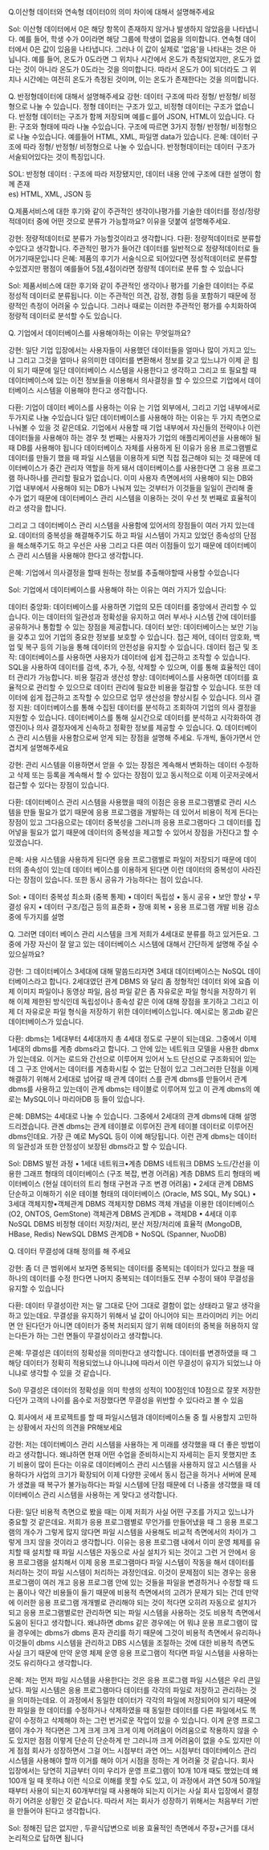 Q.이산형 데이터와 연속형 데이터0의 의미 차이에 대해서 설명해주세요

Sol: 이산형 데이터에서 0은 해당 항목이 존재하지 않거나 발생하지 않았음을 나타냅니다. 예를 들어, 학생 수가 0이라면 해당 그룹에 학생이 없음을 의미합니다.
연속형 데이터에서 0은 값이 있음을 나타냅니다. 그러나 이 값이 실제로 '없음'을 나타내는 것은 아닙니다. 예를 들어, 온도가 0도라면 그 위치나 시간에서 온도가 측정되었지만, 온도가 없다는 것이 아니라 온도가 0도라는 것을 의미합니다. 따라서 온도가 0이 되더라도 그 위치나 시간에는 여전히 온도가 측정된 것이며, 이는 온도가 존재한다는 것을 의미합니다.

Q. 반정형데이터에 대해서 설명해주세요
강현: 데이터 구조에 따라 정형/ 반정형/ 비정형으로 나눌 수 있습니다. 정형 데이터는 구조가 있고, 비정형 데이터는 구조가 없습니다. 반정형 데이터는 구조가 함께 저장되며 예를ㄷ를어 JSON, HTML이 있습니다. 
다환: 구조와 형태에 따라 나눌 수있습니다. 구조에 따르면 3가지 정형/ 반정형/ 비정형으로 나눌 수있습니다. 예를들어 HTML, XML, 파일명 data가 있습니다. 
은혜: 데이터 구조에 따라 정형/ 반정형/ 비정형으로 나눌 수 있습니다. 반정형데이터는 데이터 구조가 서술되어있다는 것이 특징입니다.

SOL: 반정형 데이터 : 구조에 따라 저장됐지만, 데이터 내용 안에 구조에 대한 설명이 함께 존재   
    es) HTML, XML, JSON 등

Q.제품서비스에 대한 후기와 같이 주관적인 생각이나평가를 기술한 데이터를 정성/정량적데이터 중에 어떤 것으로 분류가 가능할까요? 이유을 덧붙여 설명해주세요.

강현: 정량적데이터로 분류가 가능할것이라고 생각합니다.
다환: 정량적데이터로 분류할수있다고 생각합니다. 주관적인 평가가 들어간 데이터를 일반적으로 정량적데이터로 들어가기때문입니다
은혜: 제품의 후기가 서술식으로 되어있다면 정성적데이터로 분류할수있겠지만 평점이 예를들어 5점,4점이라면 정량적 데이터로 분류 할 수 있습니다 

Sol: 제품서비스에 대한 후기와 같이 주관적인 생각이나 평가를 기술한 데이터는 주로 정성적 데이터로 분류됩니다. 이는 주관적인 의견, 감정, 경험 등을 포함하기 때문에 정량적인 측정이 어려울 수 있습니다. 그러나 때로는 이러한 주관적인 평가를 수치화하여 정량적 데이터로 분석할 수도 있습니다.

Q. 기업에서 데이터베이스를 사용해야하는 이유는 무엇일까요?

강현: 일단 기업 입장에서는 사용자들이 사용했던 데이터들을 얼마나 많이 가지고 있느냐 그리고 그것을 얼마나 유의미한 데이터를 변환해서 정보를 갖고 있느냐가 이제 곧 힘이 되기 때문에 일단 데이터베이스 시스템을 사용한다고 생각하고 그리고 또 필요할 때 데이터베이스에 있는 이전 정보들을 이용해서 의사결정을 할 수 있으므로 기업에서 데이터베이스 시스템을 이용해야 한다고 생각합니다.

다환: 기업이 데이터 베이스를 사용하는 이유 는 기업 외부에서, 그리고 기업 내부에서로 두가지로 나눌 수있습니다 
일단 데이터베이스를 사용해야 하는 이유는 두 가지 측면으로 나눠볼 수 있을 것 같은데요.
기업에서 사용할 때 기업 내부에서 자신들의 전략이나 이런 데이터들을 사용해야 하는 경우 첫 번째는 사용자가 기업의 애플리케이션을 사용해야 될 때 DB를 사용해야 됩니다 데이터베이스 자체를 사용하게 된 이유가 응용 프로그램별로 데이터를 만들기 했을 때 파일 시스템을 이용하게 되면 직접 접근해야 되는 것 때문에 데이터베이스가 중간 관리자 역할을 하게 돼서 데이터베이스를 사용한다면 그 응용 프로그램 하나하나를 관리할 필요가 없습니다. 이미 사용자 측면에서의 사용해야 되는 DB와 기업 내부에서 사용해야 되는 DB가 나눠져 있는 것부터가 이것들을 일일이 관리해 줄 수가 없기 때문에 데이터베이스 관리 시스템을 이용하는 것이 우선 첫 번째로 효율적이라고 생각을 합니다.

그리고 그 데이터베이스 관리 시스템을 사용함에 있어서의 장점들이 여러 가지 있는데요.
데이터의 중복성을 해결해주기도 하고 파일 시스템이 가지고 있었던 종속성의 단점을 해소해주기도 하고 우선은 사용 그리고 다른 여러 이점들이 있기 때문에 데이터베이스 관리 시스템을 사용해야 한다고 생각합니다.

은혜: 기업에서 의사결정을 할때 원하는 정보를 추출해야할때 사용할 수있습니다

Sol: 
기업에서 데이터베이스를 사용해야 하는 이유는 여러 가지가 있습니다:

데이터 중앙화: 데이터베이스를 사용하면 기업의 모든 데이터를 중앙에서 관리할 수 있습니다. 이는 데이터의 일관성과 정확성을 유지하고 여러 부서나 시스템 간에 데이터를 공유하거나 통합할 수 있는 장점을 제공합니다.
데이터 보안: 데이터베이스는 보안 기능을 갖추고 있어 기업의 중요한 정보를 보호할 수 있습니다. 접근 제어, 데이터 암호화, 백업 및 복구 등의 기능을 통해 데이터의 안전성을 유지할 수 있습니다.
데이터 접근 및 조작: 데이터베이스를 사용하면 사용자가 데이터에 쉽게 접근하고 조작할 수 있습니다. SQL을 사용하여 데이터를 검색, 추가, 수정, 삭제할 수 있으며, 이를 통해 효율적인 데이터 관리가 가능합니다.
비용 절감과 생산성 향상: 데이터베이스를 사용하면 데이터를 효율적으로 관리할 수 있으므로 데이터 관리에 필요한 비용을 절감할 수 있습니다. 또한 데이터에 쉽게 접근하고 조작할 수 있으므로 업무 생산성을 향상시킬 수 있습니다.
의사 결정 지원: 데이터베이스를 통해 수집된 데이터를 분석하고 조회하여 기업의 의사 결정을 지원할 수 있습니다. 데이터베이스를 통해 실시간으로 데이터를 분석하고 시각화하여 경영진이나 의사 결정자에게 신속하고 정확한 정보를 제공할 수 있습니다.
Q. 데이터베이스 관리 시스템을 사용함으로써 얻게 되는 장점을 설명해 주세요. 두개씩, 돌아가면서 안겹치게 설명해주세요

강현: 관리 시스템을 이용하면서 얻을 수 있는 장점은 계속해서 변화하는 데이터 수정하고 삭제 또는 등록을 계속해서 할 수 있다는 장점이 있고 동시적으로 이제 이곳저곳에서 접근할 수 있다는 장점이 있습니다.

다환: 데이터베이스 관리 시스템을 사용했을 때의 이점은 응용 프로그램별로 관리 시스템을 만들 필요가 없기 때문에 응용 프로그램을 개발하는 데 있어서 비용이 적게 든다는 장점이 있고 그다음으로는 데이터 중복성을 그러니까 응용 프로그램마다 그 데이터를 집어넣을 필요가 없기 때문에 데이터의 중복성을 제고할 수 있어서 장점을 가진다고 할 수 있겠습니다.

은혜:
사용 시스템을 사용하게 된다면 응용 프로그램별로 파일이 저장되기 때문에 데이터의 종속성이 있는데 데이터 베이스를 이용하게 된다면 이런 데이터의 중복성이 사라진다는 장점이 있습니다. 또한 동시 공유가 가능하다는 점이 있습니다.

Sol: 
    •    데이터 중복성 최소화 (중복 통제)
    •    데이터 독립성
    •    동시 공유
    •    보안 향상
    •    무결성 유지
    •    데이터 구조/접근 등의 표준화
    •    장애 회복
    •    응용 프로그램 개발 비용 감소
중에 두가지를 설명

Q. 그러면 데이터 베이스 관리 시스템을 크게 저희가 4세대로 분류를 하고 있거든요. 그중에 가장 자신이 잘 알고 있는 데이터베이스 시스템에 대해서 간단하게 설명해 주실 수 있으실까요?

강현: 그 데이터베이스 3세대에 대해 말씀드리자면 3세대 데이터베이스는 NoSQL 데이터베이스라고 합니다. 2세대였던 관계 DBMS 와 달리 좀 정형적인 데이터 외에 요즘 이제 이미지 파일이나 동영상 파일, 음성 파일 같은 좀 자유로운 파일 형식을 저장하기 위해 이제 제한된 방식인데 독립성이나 종속성 같은 이에 대해 장점을 포기하고 그리고 이제 더 자유로운 파일 형식을 저장하기 위한 데이터베이스입니다. 예시로는 몽고db 같은 데이터베이스가 있습니다.

다환: dbms는 1세대부터 4세대까지 총 4세대 정도로 구분이 되는데요.
그중에서 이제 1세대의 dbms를 계층 dbms라고 합니다.
그 안에 있는 네트워크 모델을 사용한 dbmx가 있는데요.
이거는 로드와 간선으로 이루어져 있어서 노드 단선으로 구조화되어 있는데 그 구조 안에서는 데이터를 계층화시킬 수 없는 단점이 있고 그러그러한 단점을 이제 해결하기 위해서 2세대로 넘어갈 때 관계 데이터 스를 관계 dbms를 만들어서 관계 dbms를 사용하고 있는데이 관계 dbms는 테이블로 이루어져 있고 이 관계 dbms의 예로는 MySQL이나 마리아DB 등 들이 있습니다.

은혜: DBMS는 4세대로 나눌 수 있습니다. 그중에서 2세대의 관계 dbms에 대해 설명드리겠습니다.
관곈 dbms는 관계 테이블로 이루어진 관계 테이블 데이터로 이루어진 dbms인데요. 가장 큰 예로 MySQL 등이 이에 해당됩니다.
이런 관계 dbms는 데이터의 일관성과 또한 안정성이 보장된 dbms라고 할 수 있습니다.

Sol: 
DBMS 발전 과정
    •    1세대 네트워크•계층 DBMS 네트워크 DBMS 노드/간선을 이용한 그래프 형태의 데이터베이스 (구조 복잡, 변경 어려움) 계층 DBMS 트리 형태의 베이터베이스 (현실 데이터의 트리 형태 구현과 구조 변경 어려움)
    •    2세대 관계 DBMS 단순하고 이해하기 쉬운 테이블 형태의 데이터베이스 (Oracle, MS SQL, My SQL)
    •    3세대 객체지향•객체관계 DBMS 객체지향 DBMS 객체 개념을 이용한 데이터베이스 (O2, ONTOS, GemStone) 객체관계 DBMS 관계DB + 객체DB
    •    4세대 이후 NoSQL DBMS 비정형 데이터 저장/처리, 분산 저장/처리에 효율적 (MongoDB, HBase, Redis) NewSQL DBMS 관계DB + NoSQL (Spanner, NuoDB)

Q. 데이터 무결성에 대해 정의를 해 주세요

강현: 좀 더 큰 범위에서 보자면 중복되는 데이터를 중복되는 데이터가 있다고 쳤을 때 하나의 데이터를 수정 한다면 나머지 중복되는 데이터들도 전부 수정이 돼야 무결성을 유지할 수 있습니다

다환: 데이터 무결성이란 저는 말 그대로 단어 그대로 결함이 없는 상태라고 말고 생각을 하고 있는데요.
무결성을 유지하기 위해서 널 값이 아니어야 되는 프라이머리 키는 어리면 안 된다던가 아니면 데이터가 중복 처리되지 않기 위해 데이터의 중복을 허용하지 않는다든가 하는 그런 면들이 무결성이라고 생각합니다.

은혜: 무결성은 데이터의 정확성을 의미한다고 생각합니다. 데이터를 변경하였을 때 그 해당 데이터가 정확히 적용되었느냐 아니냐에 따라서 이런 무결성이 유지가 되었느냐 아니냐로 생각할 수 있을 것 같습니다.

Sol) 무결성은 데이터의 정확성을 의미
학생의 성적이 100점인데 10점으로 잘못 저장한다던가 고객의 나이를 음수로 저장했다면 무결성을 위반할 수 있다라고 볼 수 있음

Q. 회사에서 새 프로젝트를 할 때 파일시스템과 데이터베이스둘 중 뭘 사용할지 고민하는 상황에서 자신의 의견을 PR해보세요 

강현: 저는 데이터베이스 관리 시스템을 사용하는 게 미래를 생각했을 때 더 좋은 방법이라고 생각합니다.
왜냐하면 현재 어떤 수업을 준비하시는지 자세히는 듣지 못했지만 초기 비용이 많이 든다는 이유로 데이터베이스 관리 시스템을 사용하지 않고 시스템을 사용하다가 사업의 크기가 확장되어 이제 다양한 곳에서 동시 접근을 하거나 서버에 문제가 생겼을 때 복구가 불가능하다는 파일 시스템에 단점 때문에 더 나중을 생각했을 때 데이터베이스 관리 시스템을 사용하는 게 맞다고 생각합니다.

다환: 일단 비용적 측면으로 봤을 때는 이제 저희가 사실 어떤 구조를 가지고 있느냐가 중요할 것 같은데요.
저희가 응용 프로그램별로 무언가를 만들어냈을 때 그 응용 프로그램의 개수가 그렇게 많지 않다면 파일 시스템을 사용해도 비교적 측면에서의 차이가 그렇게 크지 않을 것이라고 생각합니다.
이유는 응용 프로그램 내에서 이미 운영 체제를 유치할 때 설치할 때 파일 시스템은 자동으로 사실 설치가 되는 것이고 그런 거 안에서 응용 프로그램을 설치해서 이제 응용 프로그램마다 파일 시스템이 작동을 해서 데이터를 처리하는 것이 파일 시스템이 처리하는 과정인데요.
이것이 문제점이 되는 경우는 응용 프로그램이 여러 개고 응용 프로그램 안에 있는 것들을 파일을 변경하거나 수정할 때 드는 품이나 약간 비용들이 들기 때문에 비용적 측면에서의 고려가 문제가 되는 건데 만약에 이러한 응용 프로그램 개개별로 관리해야 되는 것이 적다면 오히려 자동으로 설치가 되고 응용 프로그램별로만 관리하면 되는 파일 시스템을 사용하는 것도 비용적 측면에서 도움이 된다고 생각합니다.
왜냐하면 dbms 같은 경우에는 어 뭐냐 운용 프로그램이 많을 경우에는 dbms가 dbms 혼자 관리를 하기 때문에 그것이 비용적 측면에서 유리하나 이것들이 dbms 시스템을 관리하고 DBS 시스템을 조절하는 것에 대한 비용적 측면도 사실 크기 때문에 만약 운영 체제 운영 응용 프로그램이 적다면 파일 시스템을 사용하는 것도 유리하다고 생각합니다.

은혜: 저는 먼저 파일 시스템을 사용한다는 것은 응용 프로그램 파일 시스템은 우리 큰일 났다.
파일 시스템은 응용 프로그램마다 데이터를 각각의 파일로 저장하고 관리하는 것을 의미하는데요.
이 과정에서 동일한 데이터가 각각의 파일에 저장되어야 되기 때문에 한 파일을 한 데이터를 수정하거나 삭제하였을 때 동일한 데이터를 다른 파일에서도 똑같이 수정하고 삭제해야 하는 그런 번거로운 작업이 있을 수 있습니다.
이게 운영 프로그램이 개수가 적다면은 그게 크게 크게 크게 이제 어려움이 어려움으로 작용하지 않을 수도 있지만 점점 이렇게 단순히 단순하게 만 그러니까 크게 어려움이 없을 수도 있지만 이게 점점 회사가 성장하면서 그걸 어느 시점부터 과연 어느 시점부터 데이터베이스 관리 시스템을 사용해야 할까 이거를 해야 이거 시점을 정하는 게 어려울 것 같습니다.
회사 입장에서는 당연히 지금부터 이미 우리가 운영 프로그램이 10개 10개 때도 했었는데 왜 100개 일 때 못하냐 이런 식으로 이해를 못할 수도 있고, 이 과정에서 과연 50개 50개일 때부터 사용이 되는지 60개부터일 때 사용해야 되는지 이거는 사실 회사 입장에서 결정하기 어려운 상황인 것 같습니다.
따라서 저는 회사가 성장하기 위해서는 처음부터 기반을 만들어야 된다고 생각합니다.

Sol: 정해진 답은 없지만 , 두괄식답변으로 비용 효율적인 측면에서 주장+근거를 대서 논리적으로 답하면 됩니다
